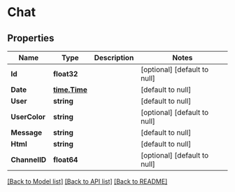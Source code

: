 # Chat

## Properties
Name | Type | Description | Notes
------------ | ------------- | ------------- | -------------
**Id** | **float32** |  | [optional] [default to null]
**Date** | [**time.Time**](time.Time.md) |  | [default to null]
**User** | **string** |  | [default to null]
**UserColor** | **string** |  | [optional] [default to null]
**Message** | **string** |  | [default to null]
**Html** | **string** |  | [default to null]
**ChannelID** | **float64** |  | [optional] [default to null]

[[Back to Model list]](../README.md#documentation-for-models) [[Back to API list]](../README.md#documentation-for-api-endpoints) [[Back to README]](../README.md)



